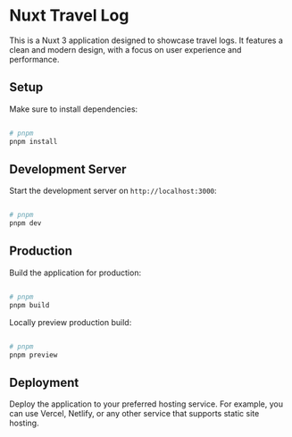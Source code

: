 # Nuxt Travel Log

This is a Nuxt 3 application designed to showcase travel logs. It features a clean and modern design, with a focus on user experience and performance.

## Setup

Make sure to install dependencies:

```bash

# pnpm
pnpm install

```

## Development Server

Start the development server on `http://localhost:3000`:

```bash

# pnpm
pnpm dev

```

## Production

Build the application for production:

```bash

# pnpm
pnpm build

```

Locally preview production build:

```bash

# pnpm
pnpm preview

```

## Deployment

Deploy the application to your preferred hosting service. For example, you can use Vercel, Netlify, or any other service that supports static site hosting.
